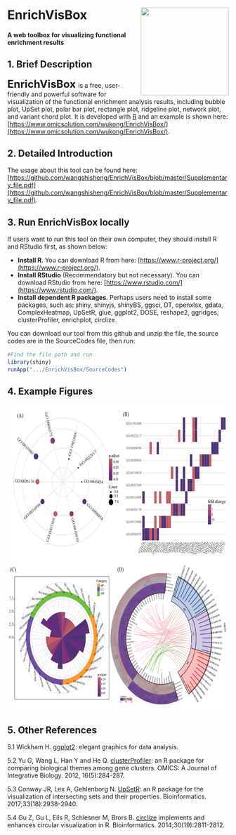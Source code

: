 # EnrichVisBox<img src="EVB_Logopng_middle.png" align="right" height="200" width="200"/>

#### A web toolbox for visualizing functional enrichment results

## 1. Brief Description
**<font size='5'> EnrichVisBox </font>** is a free, user-friendly and powerful software for visualization of the functional enrichment analysis results, including bubble plot, UpSet plot, polar bar plot, rectangle plot, ridgeline plot, network plot, and variant chord plot. It is developed with [R](https://www.r-project.org/) and an example is shown here: [https://www.omicsolution.com/wukong/EnrichVisBox/](https://www.omicsolution.com/wukong/EnrichVisBox/).

## 2. Detailed Introduction
The usage about this tool can be found here:
[https://github.com/wangshisheng/EnrichVisBox/blob/master/Supplementary_file.pdf](https://github.com/wangshisheng/EnrichVisBox/blob/master/Supplementary_file.pdf).

## 3. Run EnrichVisBox locally
If users want to run this tool on their own computer, they should install R and RStudio first, as shown below:
- **Install R**. You can download R from here: [https://www.r-project.org/](https://www.r-project.org/).
- **Install RStudio** (Recommendatory but not necessary). You can download RStudio from here: [https://www.rstudio.com/](https://www.rstudio.com/).
- **Install dependent R packages**. Perhaps users need to install some packages, such as: shiny, shinyjs, shinyBS, ggsci, DT, openxlsx, gdata, ComplexHeatmap, UpSetR, glue, ggplot2, DOSE, reshape2, ggridges, clusterProfiler, enrichplot, circlize.

You can download our tool from this github and unzip the file, the source codes are in the SourceCodes file, then run:
```r
#Find the file path and run 
library(shiny)
runApp(".../EnrichVisBox/SourceCodes")
```

## 4. Example Figures
<img src="Figure examples.png" align="center" height="700" width="800"/>

## 5. Other References
5.1 Wickham H. [ggplot2](https://ggplot2.tidyverse.org): elegant graphics for data analysis.

5.2 Yu G, Wang L, Han Y and He Q. [clusterProfiler](https://yulab-smu.github.io/clusterProfiler-book): an R package for comparing biological themes among gene clusters. OMICS: A Journal of Integrative Biology. 2012, 16(5):284-287.

5.3 Conway JR, Lex A, Gehlenborg N. [UpSetR](https://doi.org/10.1093/bioinformatics/btx364): an R package for the visualization of intersecting sets and their properties. Bioinformatics. 2017;33(18):2938-2940.

5.4 Gu Z, Gu L, Eils R, Schlesner M, Brors B. [circlize](https://academic.oup.com/bioinformatics/article/30/19/2811/2422259) implements and enhances circular visualization in R. Bioinformatics. 2014;30(19):2811-2812.

